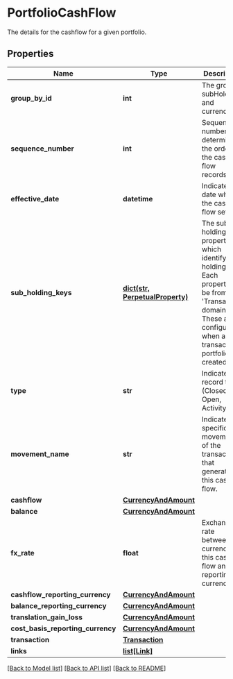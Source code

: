 # PortfolioCashFlow

The details for the cashflow for a given portfolio.

## Properties
Name | Type | Description | Notes
------------ | ------------- | ------------- | -------------
**group_by_id** | **int** | The groupBy subHoldings and currency. | 
**sequence_number** | **int** | Sequence number determining the order of the cash flow records. | 
**effective_date** | **datetime** | Indicates the date when the cash-flow settles. | [optional] 
**sub_holding_keys** | [**dict(str, PerpetualProperty)**](PerpetualProperty.md) | The sub-holding properties which identify the holding. Each property will be from the &#39;Transaction&#39; domain. These are configured when a transaction portfolio is created. | [optional] 
**type** | **str** | Indicates the record type (Closed, Open, Activity). | 
**movement_name** | **str** | Indicates the specific movement of the transaction that generated this cash flow. | 
**cashflow** | [**CurrencyAndAmount**](CurrencyAndAmount.md) |  | 
**balance** | [**CurrencyAndAmount**](CurrencyAndAmount.md) |  | 
**fx_rate** | **float** | Exchange rate between the currency of this cash flow and the reporting currency. | 
**cashflow_reporting_currency** | [**CurrencyAndAmount**](CurrencyAndAmount.md) |  | 
**balance_reporting_currency** | [**CurrencyAndAmount**](CurrencyAndAmount.md) |  | 
**translation_gain_loss** | [**CurrencyAndAmount**](CurrencyAndAmount.md) |  | 
**cost_basis_reporting_currency** | [**CurrencyAndAmount**](CurrencyAndAmount.md) |  | 
**transaction** | [**Transaction**](Transaction.md) |  | [optional] 
**links** | [**list[Link]**](Link.md) |  | [optional] 

[[Back to Model list]](../README.md#documentation-for-models) [[Back to API list]](../README.md#documentation-for-api-endpoints) [[Back to README]](../README.md)



